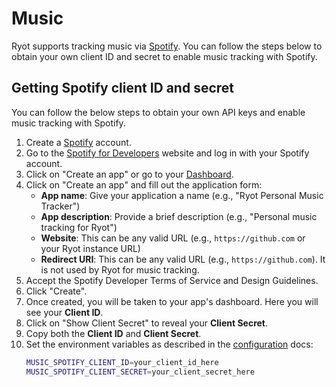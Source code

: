 # Music

Ryot supports tracking music via [Spotify](https://spotify.com). You can follow the steps
below to obtain your own client ID and secret to enable music tracking with Spotify.

## Getting Spotify client ID and secret

You can follow the below steps to obtain your own API keys and enable music tracking with
Spotify.

1. Create a [Spotify](https://spotify.com) account.
2. Go to the [Spotify for Developers](https://developer.spotify.com) website and log in
   with your Spotify account.
3. Click on "Create an app" or go to your [Dashboard](https://developer.spotify.com/dashboard).
4. Click on "Create an app" and fill out the application form:
   - **App name**: Give your application a name (e.g., "Ryot Personal Music Tracker")
   - **App description**: Provide a brief description (e.g., "Personal music tracking
     for Ryot")
   - **Website**: This can be any valid URL (e.g., `https://github.com` or your Ryot
     instance URL)
   - **Redirect URI**: This can be any valid URL (e.g., `https://github.com`). It is
     not used by Ryot for music tracking.
5. Accept the Spotify Developer Terms of Service and Design Guidelines.
6. Click "Create".
7. Once created, you will be taken to your app's dashboard. Here you will see your
   **Client ID**.
8. Click on "Show Client Secret" to reveal your **Client Secret**.
9. Copy both the **Client ID** and **Client Secret**.
10. Set the environment variables as described in the [configuration](../configuration.md)
    docs:
    ```bash
    MUSIC_SPOTIFY_CLIENT_ID=your_client_id_here
    MUSIC_SPOTIFY_CLIENT_SECRET=your_client_secret_here
    ```
